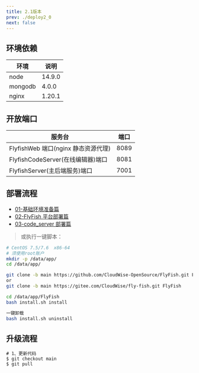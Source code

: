 ```yaml
---
title: 2.1版本
prev: ./deploy2_0
next: false
---
```


## 环境依赖

| 环境    | 说明   |
| ------- | ------ |
| node    | 14.9.0 |
| mongodb | 4.0.0  |
| nginx   | 1.20.1 |

## 开放端口

| 服务台                              | 端口 |
| ----------------------------------- | ---- |
| FlyfishWeb 端口(nginx 静态资源代理) | 8089 |
| FlyfishCodeServer(在线编辑器)端口   | 8081 |
| FlyfishServer(主后端服务)端口       | 7001 |

## 部署流程

- [01-基础环境准备篇](https://gitee.com/CloudWise/fly-fish/blob/main/doc/01-基础环境准备篇.md)
- [02-FlyFish 平台部署篇](https://gitee.com/CloudWise/fly-fish/blob/main/doc/02-FlyFish平台部署篇.md)
- [03-code_server 部署篇](https://gitee.com/CloudWise/fly-fish/blob/main/doc/03-code_server部署篇.md)

> 或执行一键脚本：

```bash
# CentOS 7.5/7.6  x86-64
# 须使用root账户
mkdir -p /data/app/
cd /data/app/

git clone -b main https://github.com/CloudWise-OpenSource/FlyFish.git FlyFish
or
git clone -b main https://gitee.com/CloudWise/fly-fish.git FlyFish

cd /data/app/FlyFish
bash install.sh install

一键卸载
bash install.sh uninstall
```

## 升级流程

```
# 1、更新代码
$ git checkout main
$ git pull
```
